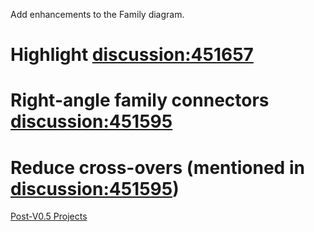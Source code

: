 Add enhancements to the Family diagram.

# Highlight [discussion:451657](discussion_451657)
# Right-angle family connectors  [discussion:451595](discussion_451595)
# Reduce cross-overs (mentioned in [discussion:451595](discussion_451595))

[Post-V0.5 Projects](Post-V0.5-Projects)
